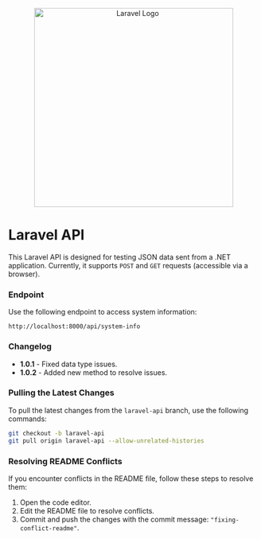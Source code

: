 <p align="center">
    <a href="https://laravel.com" target="_blank">
        <img src="https://raw.githubusercontent.com/laravel/art/master/logo-lockup/5%20SVG/2%20CMYK/1%20Full%20Color/laravel-logolockup-cmyk-red.svg" width="400" alt="Laravel Logo">
    </a>
</p>

# Laravel API

This Laravel API is designed for testing JSON data sent from a .NET application. Currently, it supports `POST` and `GET` requests (accessible via a browser).

### Endpoint

Use the following endpoint to access system information:

```
http://localhost:8000/api/system-info
```

### Changelog

- **1.0.1** - Fixed data type issues.
- **1.0.2** - Added new method to resolve issues.

### Pulling the Latest Changes

To pull the latest changes from the `laravel-api` branch, use the following commands:

```bash
git checkout -b laravel-api
git pull origin laravel-api --allow-unrelated-histories
```

### Resolving README Conflicts

If you encounter conflicts in the README file, follow these steps to resolve them:

1. Open the code editor.
2. Edit the README file to resolve conflicts.
3. Commit and push the changes with the commit message: `"fixing-conflict-readme"`.

